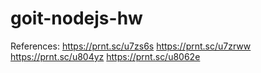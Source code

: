 # goit-nodejs-hw

References:
https://prnt.sc/u7zs6s
https://prnt.sc/u7zrww
https://prnt.sc/u804yz
https://prnt.sc/u8062e
